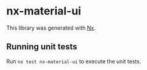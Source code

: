 # nx-material-ui

This library was generated with [Nx](https://nx.dev).

## Running unit tests

Run `nx test nx-material-ui` to execute the unit tests.
